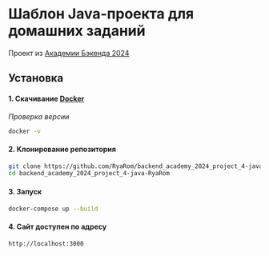 # Шаблон Java-проекта для домашних заданий

Проект из [Академии Бэкенда 2024][course-url]

## Установка

#### 1. Скачивание [Docker](https://www.docker.com/get-started)

*Проверка версии*
```bash
docker -v
```


#### 2. Клонирование репозитория

```bash
git clone https://github.com/RyaRom/backend_academy_2024_project_4-java-RyaRom
cd backend_academy_2024_project_4-java-RyaRom
```

#### 3. Запуск

```bash
docker-compose up --build
```

#### 4. Сайт доступен по адресу

```
http://localhost:3000
```

[course-url]: https://edu.tinkoff.ru/all-activities/courses/870efa9d-7067-4713-97ae-7db256b73eab
